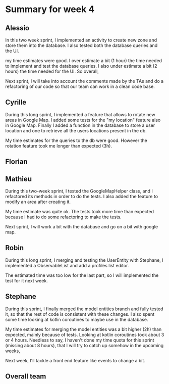 # Summary for week 4

## Alessio
In this two week sprint, I implemented an activity to create new zone and store them into the database. I also tested both the database queries and the UI.

my time estimates were good. I over estimate a bit (1 hour) the time needed to implement and test the database queries. I also under estimate a bit (2 hours) the time needed for the UI. So overall,

Next sprint, I will take into account the comments made by the TAs and do a refactoring of our code so that our team can work in a clean code base.

## Cyrille
During this long sprint, I implemented a feature that allows to rotate new areas in Google Map. I added some tests for the "my location" feature also in Google Map. Finally I added a function in the database to store a user location and one to retrieve all the users locations present in the db.

My time estimates for the queries to the db were good. However the rotation feature took me longer than expected (3h).

## Florian

## Mathieu

During this two-week sprint, I tested the GoogleMapHelper class, and I refactored its methods in order to do the tests. I also added the feature to modify an area after creating it.

My time estimate was quite ok. The tests took more time than expected because I had to do some refactoring to make the tests.

Next sprint, I will work a bit with the database and go on a bit with google map. 

## Robin
During this long sprint, I merging and testing the UserEntity with Stephane, I implemented a ObservableList and add a profiles list editor.

The estimated time was too low for the last part, so I will implemented the test for it next week.

## Stephane
During this sprint, I finally merged the model entities branch and fully tested it, so that the rest of code is consistent with these changes. 
I also spent some time looking at kotlin coroutines to maybe use in the database.

My time estimates for merging the model entities was a bit higher (2h) than expected, mainly because of tests. Looking at 
kotlin coroutines took about 3 or 4 hours. Needless to say, I haven't done my time quota for this sprint (missing about 8 hours), 
that I will try to catch up somehow in the upcoming weeks,

Next week, I'll tackle a front end feature like events to change a bit.


## Overall team
